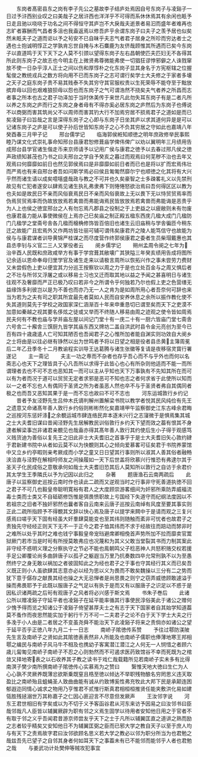 <!-- { "loadSidebar": true } -->
　　东岗者髙密县东之岗有李子先公之墓故李子结庐处焉因自号东岗子与凌谿子一日过予浒西别业叹之曰美哉子之居浒西也洋洋乎不可得而系休休焉其有余闲也眂予日走且驰以哓哓于功名之间不得恒守其庐岂不大戾哉夫逝景者易汩而盛年者难再也志旷者寡酬而气昌者多沮也我盍返焉以修吾庐乎余谓东岗子曰夫子之羡予居也似矣然未眂夫子之道而讵以予之茍安不已自昧乎夫志气者君子居身之所珍而穷达者士之遇也士抱诚明惇正之学孰肯忘世自掩与木石麋鹿为友侪哉顾惟其所遇而已矣今东岗子以直道鸣于天下天下之人莫不引颈以望得东岗子左右昌朝使匹夫匹妇无不各得其所此则东岗子之故志也今明主在上微贤弗尊微能弗使一切猖狂谬悖邪僻之人诛戮窜放不使一日杂乎淳人正士之间以伤和厚惇朴之化东岗子显其身名于方宪枢辖之位握髦俊之教统戎兵之数方将向用不已而东岗子之志可谓行矣学士大夫修之于家者多壊之天子之庭东岗子贵不易其贱泰不失其穷守其官服权贵以生死荣辱不能夺至于黜放摈弃毋以回也艰难狼狈毋以怨也而东岗子之气可谓浩然不挠矣夫气者养之所昌而志者事之所本也古之君子功泽加于当时休美传于来世凡此勿失耳东岗子有是二者凡所以养之东岗之庐而行之东岗之身者毋有不得亦奚必居东岗之庐然后为东岗子也傅说不以商弼而害其筑尚父不以周师而害其钓大行不加焉穷居不损焉君子之道如是而已矣凌谿子曰旨哉之言是深得东岗子之心即与东岗子日坐其庐以求其道何异是是可以记诸东岗子之庐是可以使子孙后世皆知东岗子之心不负其穷居之守如此也嘉靖八年癸酉春三月甲子记
　　邢台儒学记
　　临海郭侯絍知顺徳之明年庶政修举民事熙睦乃谋文化式崇礼事命知邢台县康君恕修葺庙学俾伟俾广以劝以翼明年三月绩用告成邢台县学官诸生偕走币来京师请予以记用广侯与康君之徳予以去春过邢凡侯之徳声政绩知甚茂也乃书之曰夫邢台之学自予癸亥之暮过而观焉曰何芜秽不治也去年又观焉曰何靡靡如前日也然见郭侯焉曰是非靡靡如前日者而已也是将以扩而宏焉伟壮而严焉也有来自邢台者吾如问斯学焉必曰侯且匍匍然靡尔宁也顺徳之化其将有大兴乎然而诸生请以成矣噫嘻盛哉政与教之不可并也久矣豪智之士多疎畧礼义以先禁刑故见有亡犯者遂安以肆焉见诸生执礼弗隶弗下则惓惓怒欲治焉曰吾何得区区以教为也夫如是故民日不亲而风俗衰焉民日不亲而风俗衰故上无以畏下无以恃贸贸焉率而伪焉贸贸焉率而伪故放放焉若禽兽而弗能诲焉民皆放放焉若禽兽而弗能诲是恶贵乎为人上也侯之徳宜邢台之人有勿忘焉凡郡县之役制之于上吏益之以疲敝则未有勿废也康君虽力能从事使微侯在上焉亦己巳矣庙之制正殿五楹东西庑几楹大成门几楹防门几楹学之堂斋号舎各几楹而榱桷修饰皆百倍旧也诸生云旧庙稍与学舎徧匝今稍东迁之故能广且宏焉外又作两坊皆壮丽可辅可谓伟矣康君齐之陵人能笃信守也故能为侯与与康君谋者训导黄锦严桂谋之而尽度营作终郭侯康君之委者生员柴瑁戴惠也其县丞李钊与义官二三人又掌役者云
　　阌乡儒学记
　　朔州孟周令阌之七年为治辛酉人民既和庶政咸举方有事于学宫葺其敝壊广其狭隘三年癸亥绩用告成将图所记余适以恩命奉母归里学官及诸生走来以请极言周所以恢拓兴作之事未尝劳力费财又未尝假色上吏以便宜其力分巡王按察钦以周之力于是也立处百金与之周又惧后者之不壮与所邻又浮屠之或以移易士习也又迁而取其地以益之予闻之甚喜明日与诸生往观不及奢靡而严正已极乃叹曰若非今之所谓令乎何独若乃尔也假上吏之色营缮无益缘饰多利彼岂以是为不善也而亦乃无一人之肯为是如周所用心者吾奈何可辞也来当为若为之夫有司之职其所宜最先者莫如人民而自安养休息之余所以振作教化使不失其道则莫先于学校之政国家深仁涵渐百十年来申重恳切已谓至矣而天下之吏漠不加意如秦越之视其要名侈炫之徒或又举而不终随人移易由周之迹观之使令皆如周焉民夫何有不教也庙与学并庙左屋以间记门堂十有一庑二十有一厨六皆庙门堂七斋舎六号舎二十廨舎三馔厨九皆学其庙东西又牌坊二盖自洪武时县令金元亮创为至今已百有四十歳歳逺人亡可知其陋否也吾闻君子之心惟所加者能自渊实则功效自大阌乡之士将由是以往必继有铮然以出为世鸣者予将以日望之相是役者县丞黄主簿周冕后二年乙丑季冬十二月教谕程实训导王达葛腾与诸生张徽等复请是夜移宿灵寳行署遂记
　　主一斋记
　　夫主一功之専而不杂者也存乎吾心而不与乎外也而何以名斋志心也天下之理皆具于心凡吾所以求得于此皆心也心有所杂则他适而不能一而所谓理者去也不可不志也恶知其一而可以主从乎知也天下万事孰有不先知其所在而可以有为者而况于道可以贸贸无定者求邪是恶可不知也志之者何求省于此使所以知而以一之者不忘也人有偶同于圣贤之所为者虽恶人然也卒不与于圣贤者弗自其偶同者极之也而吾又恶知其果于是一而不忘也故曰不可不志也
　　河东运城敦行乡约记
　　昔者予友泾野先生吕仲木氏谪判解州置解梁书院以教学者悦其民风纯俭有先王之遗意又命诸髙年善人敦行乡约俗则彬彬然化矣嘉靖甲午监察御史江东古峰余君晦之巡按河东惩奸涤之余覩运城市肆连络民弃本逐末兴行之志寖微于是惧焉集其城之士大夫耆旧谋曰昔闻泾野先生居解教民训俗敦行乡约天下望而效之葢有恨其不身逮者解梁事岂非诸君亲覩见也哉盍亦得其髙年善人敦行其约使后生小子得于观感笃义贱货迪为善俗以复先王之旧此非士大夫耆旧之首事乎于是士大夫耆旧矢心敦约肄于君新建书院中从者如云莫不以为快覩则其心之倾向爱慕畧可征矣君于书院养蒙馆中又立乡约亭暇则亲考厥成而小学之童又日日望其行事则所以淑其人善其俗者融畅浃洽直与泾野在解相埒师友之间操履如一天下后世盖将欣慕兴行惟恐有弗逮尔其于圣天子化民成俗之意敬承何如哉士大夫耆旧恐其后人莫知所以敦行之自访于余君价其太学生王季隣氏以予为记因以此归之
　　杂著
　　题唐渔石云南两疏后
　　此唐子以监察御史巡按云南时作也读此二疏而又逆观当时之行事非守死善道执徳不回之君子不可几也毅皇帝聪明寛裕有君人之大度顾崇游畧细间为奸邪所乘防弄威福流毒士类而士类又不自砥砺修饬惟是弭畏愤职故上亏国经下失道守而纪纲法度因以不若祖宗之旧者不独奸邪然也曩者客自云南来云唐子巡按云南绰有风度至要其事实则正此二疏所指顾予不得覩其文辞以快心焉及唐子以提学来闗中于是请而观之三复兴感焉曰嗟乎天下固有经虽大奸羣肆莫能变也至其纬则随触而紊非可忧者也故君子之责独先守经经正则天下无不一于正今之君子恤其纬而不求于经故往而踣动而棼非时之难所以处乎其时之难也钱宁事毅皇帝宠珰避席卿相俛首声势所加不拉而靡卖官鬻狱厥门若市当是时茍有所授莫敢弗应也况蔑和为其义父敢当堂裂其书而力制其案此非守经不惑明义理之分察执守之节必不能也鳯朝鸣父子稔恶神人共怒积赂交权若援手足公卿覆论尚多曲辞唐子以孤孑之躯遐当万里乃抗奏数四卒允常刑孰不以为至愚然终宁之身无敢以祸加之者彼固知此之为经也君子之于事也守其经行其义而已矣吾义既正则小人虽欲肆其志意亦必以经为思以义为畏而不敢矣魏操以三分有二之势而犹下意于僝存之献畏其经也操之大无忌惮者是尚思畏之则宁之窃弄威徳顾敢遽溢于操而弗畏耶予于此既以服唐子之气足以有执于是而又有以服唐子之识足以不惑于是因私识诸两疏之后茍有观唐子之风者将必兴感于斯文焉
　　书朱子巻后
　　此诸公所以赠凌谿子守延平者也凌谿子在延平能率循其行事使民淳俗美此于诸公之赠何少愧予得而览之知诸公于凌谿子倚望甚厚夫士之有志于天下国家者自其始学知道葢莫不蚤作而夜思然能实加于躬行千万不可一二夫君子之论不白于天下学士大夫之行多凂于小人由是二者居之不变虽尧舜不能治天下此凌谿子将来之责倘亦如诸公之望于延平否乎正徳八年九月二十一日志
　　南峤子隂徳传系赞
　　予往过鄠防渼陂先生言及南峤子之贤如此其隂徳表表然非人所能及也南峤子儒职也俸薄地寒王邦相鄠之编民与南峤子风马牛不相及也携幼子客寓潜江潜江之人何无一人悯惜之者顾六歳儿匐匍见南峤子南峤子不忍之心则勃然而不可遏求医药致馆谷不幸而死既为之棺敛又择地寄表之以石收养其子教之读书于戏仁哉载籍所见若南峤子实未多有比得南溟子樊少南所撰南峤子隂徳传心实慕焉为之赞曰
　　繄惟天地大徳曰生仁为人心心孰不灵厥养既薄忿欲斯乗既窒且梏至徳以倾达不举职残物酿名穷罔思义违天取盈比之南峤殆且蛆蝇圣人致曲曲能有诚从约致博奚性弗充牧此大邦下民是承颠连困郁遐迩同情心诚求之物用乃亨惟君不贰惟行斯真君相桓桓推贤任能夹敷洪化易如建瓴胜残拯溺世万其称嘉子之仁因心匪迎言不尽意但发厥声
　　王汝邻字说
　　河东王君世相旧有字矣或以为不切于义予客函谷君从河东来访予因易之曰汝邻书曰臣哉邻哉凡人臣皆以辅翼厥辟为职有邻之义焉生固学以待用者安知他日用之于官者不有取于邻之义乎吾闻君昔游京师尝友乎天下之士于凡所以辅翼匡直之道讲之熟而励之志者较乎精矣又安知他日不为辅翼匡弼之臣而已邪大学之教自天子以至于庶人均与有天下之责焉故字君曰汝邻欲顾名思义若大学之教必以邻为职分所当为也君勉之哉兹吾先已望子之自邻其身者何如耳天下之事葢未有已不能邻而能邻乎人者也君勉之哉
　　与姜武功计处樊伸等贼攻犯事宜
